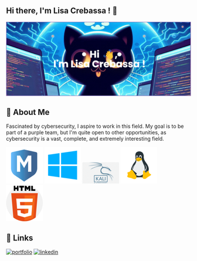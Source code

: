 ## Hi there, I'm Lisa Crebassa ! 👋
[![MasterHead](bannergith.png)](https://github.com/lisacrebassa)
<!--
**lisacrebassa/lisacrebassa** is a ✨ _special_ ✨ repository because its `README.md` (this file) appears on your GitHub profile.

Here are some ideas to get you started:

- 🔭 I’m currently working on ...
- 🌱 I’m currently learning ...
- 👯 I’m looking to collaborate on ...
- 🤔 I’m looking for help with ...
- 💬 Ask me about ...
- 📫 How to reach me: ...
- 😄 Pronouns: ...
- ⚡ Fun fact: ...
-->
## 🚀 About Me
Fascinated by cybersecurity, I aspire to work in this field. My goal is to be part of a purple team, but I'm quite open to other opportunities, as cybersecurity is a vast, complete, and extremely interesting field.


![Logo](unnamed.png)
![Logo](téléchargement.png)
![Logo](png-transparent-kali-linux-backtrack-linux-distribution-offensive-security-certified-professional-linux-blue-text-logo.png)
![Logo](Icons8_flat_linux.svg.png)
![Logo](919827.png)

## 🔗 Links
[![portfolio](https://img.shields.io/badge/my_portfolio-000?style=for-the-badge&logo=ko-fi&logoColor=white)](https://katherineoelsner.com/)
[![linkedin](https://img.shields.io/badge/linkedin-0A66C2?style=for-the-badge&logo=linkedin&logoColor=white)](https://www.linkedin.com/)



